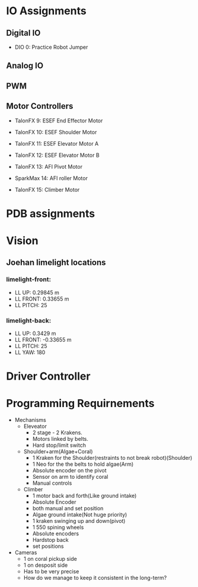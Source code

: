 # IO Assignments

## Digital IO
* DIO 0: Practice Robot Jumper

## Analog IO

## PWM

## Motor Controllers
* TalonFX 9: ESEF End Effector Motor
* TalonFX 10: ESEF Shoulder Motor
* TalonFX 11: ESEF Elevator Motor A
* TalonFX 12: ESEF Elevator Motor B

* TalonFX 13: AFI Pivot Motor
* SparkMax 14: AFI roller Motor 

* TalonFX 15: Climber Motor


# PDB assignments

# Vision

## Joehan limelight locations

### limelight-front:

* LL UP: 0.29845 m
* LL FRONT: 0.33655 m
* LL PITCH: 25

### limelight-back:

* LL UP: 0.3429 m
* LL FRONT: -0.33655 m
* LL PITCH: 25
* LL YAW: 180

# Driver Controller

# Programming Requirnements
* Mechanisms
  * Eleveator 
    * 2 stage - 2 Krakens.
    * Motors linked by belts.
    * Hard stop/limit switch
  * Shoulder+arm(Algae+Coral)
    * 1 Kraken for the Shoulder(restraints to not break robot)(Shoulder)
    * 1 Neo for the the belts to hold algae(Arm)
    * Absolute encoder on the pivot
    * Sensor on arm to identify coral
    * Manual controls
  * Climber
    * 1 motor back and forth(Like ground intake) 
    * Absolute Encoder
    * both manual and set position
    * Algae ground intake(Not huge priority)
    * 1 kraken swinging up and down(pivot)
    * 1 550 spining wheels
    * Absolute encoders
    * Hardstop back
    * set positions
* Cameras
    * 1 on coral pickup side
    * 1 on desposit side
    * Has to be very precise
    * How do we manage to keep it consistent in the long-term?       